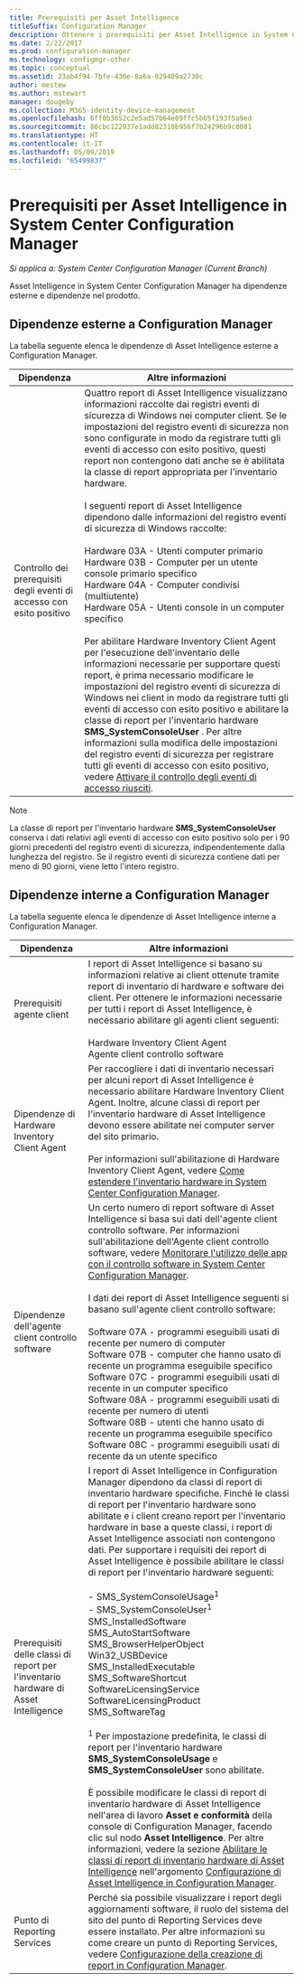 ```yaml
---
title: Prerequisiti per Asset Intelligence
titleSuffix: Configuration Manager
description: Ottenere i prerequisiti per Asset Intelligence in System Center Configuration Manager.
ms.date: 2/22/2017
ms.prod: configuration-manager
ms.technology: configmgr-other
ms.topic: conceptual
ms.assetid: 23ab4f94-7bfe-436e-8a6a-029409a2730c
author: mestew
ms.author: mstewart
manager: dougeby
ms.collection: M365-identity-device-management
ms.openlocfilehash: 6ff0b3652c2e5ad57b64e09ffc5b65f193f5a9ed
ms.sourcegitcommit: 80cbc122937e1add82310b956f7b24296b9c8081
ms.translationtype: HT
ms.contentlocale: it-IT
ms.lasthandoff: 05/09/2019
ms.locfileid: "65499837"
---
```

# <a name="prerequisites-for-asset-intelligence-in-system-center-configuration-manager"></a>Prerequisiti per Asset Intelligence in System Center Configuration Manager

*Si applica a: System Center Configuration Manager (Current Branch)*

Asset Intelligence in System Center Configuration Manager ha dipendenze esterne e dipendenze nel prodotto.  

## <a name="dependencies-external-to-configuration-manager"></a>Dipendenze esterne a Configuration Manager  
 La tabella seguente elenca le dipendenze di Asset Intelligence esterne a Configuration Manager.  

|Dipendenza|Altre informazioni|  
|----------------|----------------------|  
|Controllo dei prerequisiti degli eventi di accesso con esito positivo|Quattro report di Asset Intelligence visualizzano informazioni raccolte dai registri eventi di sicurezza di Windows nei computer client. Se le impostazioni del registro eventi di sicurezza non sono configurate in modo da registrare tutti gli eventi di accesso con esito positivo, questi report non contengono dati anche se è abilitata la classe di report appropriata per l'inventario hardware.<br /><br /> I seguenti report di Asset Intelligence dipendono dalle informazioni del registro eventi di sicurezza di Windows raccolte:<br /><br /> Hardware 03A - Utenti computer primario<br />Hardware 03B - Computer per un utente console primario specifico<br />Hardware 04A - Computer condivisi (multiutente)<br />Hardware 05A - Utenti console in un computer specifico<br /><br /> Per abilitare Hardware Inventory Client Agent per l'esecuzione dell'inventario delle informazioni necessarie per supportare questi report, è prima necessario modificare le impostazioni del registro eventi di sicurezza di Windows nei client in modo da registrare tutti gli eventi di accesso con esito positivo e abilitare la classe di report per l'inventario hardware **SMS_SystemConsoleUser** . Per altre informazioni sulla modifica delle impostazioni del registro eventi di sicurezza per registrare tutti gli eventi di accesso con esito positivo, vedere [Attivare il controllo degli eventi di accesso riusciti](../../../../core/clients/manage/asset-intelligence/configuring-asset-intelligence.md#BKMK_EnableSuccessLogonEvents).|  

> [!NOTE]  
>  La classe di report per l'inventario hardware **SMS_SystemConsoleUser** conserva i dati relativi agli eventi di accesso con esito positivo solo per i 90 giorni precedenti del registro eventi di sicurezza, indipendentemente dalla lunghezza del registro. Se il registro eventi di sicurezza contiene dati per meno di 90 giorni, viene letto l'intero registro.  

## <a name="dependencies-internal-to-configuration-manager"></a>Dipendenze interne a Configuration Manager  
 La tabella seguente elenca le dipendenze di Asset Intelligence interne a Configuration Manager.  

|Dipendenza|Altre informazioni|  
|----------------|----------------------|  
|Prerequisiti agente client|I report di Asset Intelligence si basano su informazioni relative ai client ottenute tramite report di inventario di hardware e software dei client. Per ottenere le informazioni necessarie per tutti i report di Asset Intelligence, è necessario abilitare gli agenti client seguenti:<br /><br /> Hardware Inventory Client Agent<br />Agente client controllo software|  
|Dipendenze di Hardware Inventory Client Agent|Per raccogliere i dati di inventario necessari per alcuni report di Asset Intelligence è necessario abilitare Hardware Inventory Client Agent. Inoltre, alcune classi di report per l'inventario hardware di Asset Intelligence devono essere abilitate nei computer server del sito primario.<br /><br /> Per informazioni sull'abilitazione di Hardware Inventory Client Agent, vedere [Come estendere l'inventario hardware in System Center Configuration Manager](../../../../core/clients/manage/inventory/extend-hardware-inventory.md).|  
|Dipendenze dell'agente client controllo software|Un certo numero di report software di Asset Intelligence si basa sui dati dell'agente client controllo software. Per informazioni sull'abilitazione dell'Agente client controllo software, vedere [Monitorare l'utilizzo delle app con il controllo software in System Center Configuration Manager](../../../../apps/deploy-use/monitor-app-usage-with-software-metering.md).<br /><br /> I dati dei report di Asset Intelligence seguenti si basano sull'agente client controllo software:<br /><br /> Software 07A - programmi eseguibili usati di recente per numero di computer<br />Software 07B - computer che hanno usato di recente un programma eseguibile specifico<br />Software 07C - programmi eseguibili usati di recente in un computer specifico<br />Software 08A - programmi eseguibili usati di recente per numero di utenti<br />Software 08B - utenti che hanno usato di recente un programma eseguibile specifico<br />Software 08C - programmi eseguibili usati di recente da un utente specifico|  
|Prerequisiti delle classi di report per l'inventario hardware di Asset Intelligence|I report di Asset Intelligence in Configuration Manager dipendono da classi di report di inventario hardware specifiche. Finché le classi di report per l'inventario hardware sono abilitate e i client creano report per l'inventario hardware in base a queste classi, i report di Asset Intelligence associati non contengono dati. Per supportare i requisiti dei report di Asset Intelligence è possibile abilitare le classi di report per l'inventario hardware seguenti:<br /><br /> -   SMS_SystemConsoleUsage<sup>1</sup><br />-   SMS_SystemConsoleUser<sup>1</sup><br />SMS_InstalledSoftware<br />SMS_AutoStartSoftware<br />SMS_BrowserHelperObject<br />Win32_USBDevice<br />SMS_InstalledExecutable<br />SMS_SoftwareShortcut<br />SoftwareLicensingService<br />SoftwareLicensingProduct<br />SMS_SoftwareTag<br /><br /> <sup>1</sup> Per impostazione predefinita, le classi di report per l'inventario hardware **SMS_SystemConsoleUsage** e **SMS_SystemConsoleUser** sono abilitate.<br /><br /> È possibile modificare le classi di report di inventario hardware di Asset Intelligence nell'area di lavoro **Asset e conformità** della console di Configuration Manager, facendo clic sul nodo **Asset Intelligence**. Per altre informazioni, vedere la sezione [Abilitare le classi di report di inventario hardware di Asset Intelligence](../../../../core/clients/manage/asset-intelligence/configuring-asset-intelligence.md#BKMK_EnableAssetIntelligence) nell'argomento [Configurazione di Asset Intelligence in Configuration Manager](../../../../core/clients/manage/asset-intelligence/configuring-asset-intelligence.md).|  
|Punto di Reporting Services|Perché sia possibile visualizzare i report degli aggiornamenti software, il ruolo del sistema del sito del punto di Reporting Services deve essere installato. Per altre informazioni su come creare un punto di Reporting Services, vedere [Configurazione della creazione di report in Configuration Manager](http://go.microsoft.com/fwlink/p/?LinkId=232661).|  
